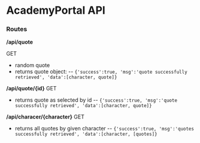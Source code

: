 # AcademyPortal API

### Routes

**/api/quote**

GET
- random quote
- returns quote object:
    -- `{'success':true, 'msg':'quote successfully retrieved', 'data':[character, quote]}`

**/api/quote/{id}**
GET
 - returns quote as selected by id
    -- `{'success':true, 'msg':'quote successfully retrieved', 'data':[character, quote]}`

**/api/characer/{character}**
GET
 - returns all quotes by given character
    -- `{'success':true, 'msg':'quotes successfully retrieved', 'data':[character, [quotes]}`